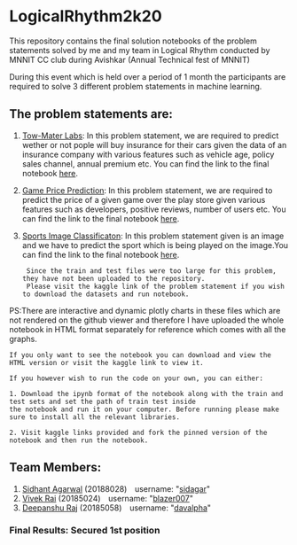 # LogicalRhythm2k20
This repository contains the final solution notebooks of the problem statements solved by me and my team in Logical Rhythm conducted by MNNIT CC club during Avishkar (Annual Technical fest of MNNIT)

During this event which is held over a period of 1 month the participants are required to solve 3 different problem statements in machine learning.

## The problem statements are:

1. [Tow-Mater Labs](https://www.kaggle.com/c/Tow-Mater-Labs): In this problem statement, we are required to predict wether or not pople will buy insurance for their cars given the data of an insurance company with various features such as vehicle age, policy sales channel, annual premium etc. You can find the link to the final notebook [here](https://www.kaggle.com/davalpha/tow-mater-final).

2. [Game Price Prediction](https://www.kaggle.com/c/logical-rythm-2k20-game-price-prediction): In this problem statement, we are required to predict the price of a given game over the play store given various features such as developers, positive reviews, number of users etc. You can find the link to the final notebook [here](https://www.kaggle.com/sidagar/gameprice-main).

3. [Sports Image Classificaton](https://www.kaggle.com/c/logical-rythm-2k20-sports-image-classification): In this problem statement given is an image and we have to predict the sport which is being played on the image.You can find the link to the final notebook [here](https://www.kaggle.com/blazer007/sports-image-classification-with-fastai).

        Since the train and test files were too large for this problem, they have not been uploaded to the repository.
        Please visit the kaggle link of the problem statement if you wish to download the datasets and run notebook.

PS:There are interactive and dynamic plotly charts in these files which are not rendered on the github viewer and 
therefore I have uploaded the whole notebook in HTML format separately for reference which comes with all the graphs.
    
    If you only want to see the notebook you can download and view the HTML version or visit the kaggle link to view it.
    
    If you however wish to run the code on your own, you can either:
    
    1. Download the ipynb format of the notebook along with the train and test sets and set the path of train test inside 
    the notebook and run it on your computer. Before running please make sure to install all the relevant libraries.
    
    2. Visit kaggle links provided and fork the pinned version of the notebook and then run the notebook.

## Team Members:

1. [Sidhant Agarwal](https://github.com/sidhantagar) (20188028)&ensp;&ensp;username: "[sidagar](https://www.kaggle.com/sidagar)"
2. [Vivek Rai](https://github.com/Blazer-007) (20185024)&ensp;&ensp;username: "[blazer007](https://www.kaggle.com/blazer007)"
3. [Deepanshu Raj](https://github.com/deepanshu-Raj) (20185058)&ensp;&ensp;username: "[davalpha](https://www.kaggle.com/davalpha)"

### Final Results: Secured 1st position
